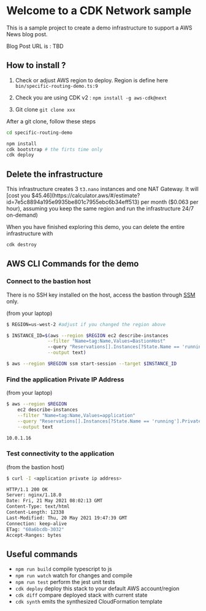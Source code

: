 # Welcome to a CDK Network sample

This is a sample project to create a demo infrastructure to support a AWS News blog post.

Blog Post URL is : TBD

## How to install ?

1. Check or adjust AWS region to deploy. Region is define here `bin/specific-routing-demo.ts:9`

2. Check you are using CDK v2 : `npm install -g aws-cdk@next`

3. Git clone `git clone xxx`

After a git clone, follow these steps 

```bash
cd specific-routing-demo

npm install 
cdk bootstrap # the firts time only
cdk deploy 
```

## Delete the infrastructure

This infrastructure creates 3 `t3.nano` instances and one NAT Gateway. It will [cost you $45.46](https://calculator.aws/#/estimate?id=7e5c8894a195e9935be801c7955ebc6b34eff513) per month ($0.063 per hour), assuming you keep the same region and run the infrastructure 24/7 on-demand)

When you have finished exploring this demo, you can delete the entire infrastructure with 

```bash
cdk destroy
```

## AWS CLI Commands for the demo 

### Connect to the bastion host

There is no SSH key installed on the host, access the bastion through [SSM](https://docs.aws.amazon.com/systems-manager/latest/userguide/session-manager.html) only.

(from your laptop) 

```zsh
$ REGION=us-west-2 #adjust if you changed the region above 

$ INSTANCE_ID=$(aws --region $REGION ec2 describe-instances                              \
               --filter "Name=tag:Name,Values=BastionHost"                               \               
               --query "Reservations[].Instances[?State.Name == 'running'].InstanceId[]" \
               --output text)

$ aws --region $REGION ssm start-session --target $INSTANCE_ID
```

### Find the application Private IP Address

(from your laptop) 

```zsh
$ aws --region $REGION 
    ec2 describe-instances                                                        \
    --filter "Name=tag:Name,Values=application"                                   \
    --query "Reservations[].Instances[?State.Name == 'running'].PrivateIpAddress" \
    --output text  

10.0.1.16
```

### Test connectivity to the application

(from the bastion host) 

```zsh
$ curl -I <application private ip address>

HTTP/1.1 200 OK
Server: nginx/1.18.0
Date: Fri, 21 May 2021 08:02:13 GMT
Content-Type: text/html
Content-Length: 12338
Last-Modified: Thu, 20 May 2021 19:47:39 GMT
Connection: keep-alive
ETag: "60a6bcdb-3032"
Accept-Ranges: bytes
```

## Useful commands

 * `npm run build`   compile typescript to js
 * `npm run watch`   watch for changes and compile
 * `npm run test`    perform the jest unit tests
 * `cdk deploy`      deploy this stack to your default AWS account/region
 * `cdk diff`        compare deployed stack with current state
 * `cdk synth`       emits the synthesized CloudFormation template
